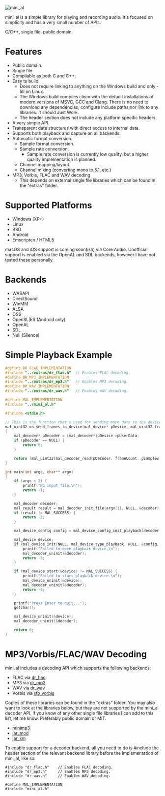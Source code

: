 ![mini_al](http://dred.io/img/minial_wide.png)

mini_al is a simple library for playing and recording audio. It's focused on simplicity and has
a very small number of APIs.

C/C++, single file, public domain.


Features
========
- Public domain.
- Single file.
- Compilable as both C and C++.
- Easy to build.
  - Does not require linking to anything on the Windows build and only -ldl on Linux.
  - The Windows build compiles clean with the default installations of modern versions of MSVC, GCC
    and Clang. There is no need to download any dependencies, configure include paths nor link to
    any libraries. It should Just Work.
  - The header section does not include any platform specific headers.
- A very simple API.
- Transparent data structures with direct access to internal data.
- Supports both playback and capture on all backends.
- Automatic format conversion.
  - Sample format conversion.
  - Sample rate conversion.
    - Sample rate conversion is currently low quality, but a higher quality implementation is planned.
  - Channel mapping/layout.
  - Channel mixing (converting mono to 5.1, etc.)
- MP3, Vorbis, FLAC and WAV decoding
  - This depends on external single file libraries which can be found in the "extras" folder.


Supported Platforms
===================
- Windows (XP+)
- Linux
- BSD
- Android
- Emscripten / HTML5

macOS and iOS support is coming soon(ish) via Core Audio. Unofficial support is enabled via the OpenAL
and SDL backends, however I have not tested these personally.


Backends
========
- WASAPI
- DirectSound
- WinMM
- ALSA
- OSS
- OpenSL|ES (Android only)
- OpenAL
- SDL
- Null (Silence)



Simple Playback Example
=======================

```c
#define DR_FLAC_IMPLEMENTATION
#include "../extras/dr_flac.h"  // Enables FLAC decoding.
#define DR_MP3_IMPLEMENTATION
#include "../extras/dr_mp3.h"   // Enables MP3 decoding.
#define DR_WAV_IMPLEMENTATION
#include "../extras/dr_wav.h"   // Enables WAV decoding.

#define MAL_IMPLEMENTATION
#include "../mini_al.h"

#include <stdio.h>

// This is the function that's used for sending more data to the device for playback.
mal_uint32 on_send_frames_to_device(mal_device* pDevice, mal_uint32 frameCount, void* pSamples)
{
    mal_decoder* pDecoder = (mal_decoder*)pDevice->pUserData;
    if (pDecoder == NULL) {
        return 0;
    }

    return (mal_uint32)mal_decoder_read(pDecoder, frameCount, pSamples);
}

int main(int argc, char** argv)
{
    if (argc < 2) {
        printf("No input file.\n");
        return -1;
    }

    mal_decoder decoder;
    mal_result result = mal_decoder_init_file(argv[1], NULL, &decoder);
    if (result != MAL_SUCCESS) {
        return -2;
    }

    mal_device_config config = mal_device_config_init_playback(decoder.outputFormat, decoder.outputChannels, decoder.outputSampleRate, on_send_frames_to_device);

    mal_device device;
    if (mal_device_init(NULL, mal_device_type_playback, NULL, &config, &decoder, &device) != MAL_SUCCESS) {
        printf("Failed to open playback device.\n");
        mal_decoder_uninit(&decoder);
        return -3;
    }

    if (mal_device_start(&device) != MAL_SUCCESS) {
        printf("Failed to start playback device.\n");
        mal_device_uninit(&device);
        mal_decoder_uninit(&decoder);
        return -4;
    }

    printf("Press Enter to quit...");
    getchar();

    mal_device_uninit(&device);
    mal_decoder_uninit(&decoder);

    return 0;
}
```


MP3/Vorbis/FLAC/WAV Decoding
============================
mini_al includes a decoding API which supports the following backends:
- FLAC via [dr_flac](https://github.com/mackron/dr_libs/blob/master/dr_flac.h)
- MP3 via [dr_mp3](https://github.com/mackron/dr_libs/blob/master/dr_mp3.h)
- WAV via [dr_wav](https://github.com/mackron/dr_libs/blob/master/dr_wav.h)
- Vorbis via [stb_vorbis](https://github.com/nothings/stb/blob/master/stb_vorbis.c)

Copies of these libraries can be found in the "extras" folder. You may also want to look at the
libraries below, but they are not supported by the mini_al decoder API. If you know of any other
single file libraries I can add to this list, let me know. Preferably public domain or MIT.
- [minimp3](https://github.com/lieff/minimp3)
- [jar_mod](https://github.com/kd7tck/jar/blob/master/jar_mod.h)
- [jar_xm](https://github.com/kd7tck/jar/blob/master/jar_xm.h)

To enable support for a decoder backend, all you need to do is #include the header section of the
relevant backend library before the implementation of mini_al, like so:

```
#include "dr_flac.h"    // Enables FLAC decoding.
#include "dr_mp3.h"     // Enables MP3 decoding.
#include "dr_wav.h"     // Enables WAV decoding.

#define MAL_IMPLEMENTATION
#include "mini_al.h"
```